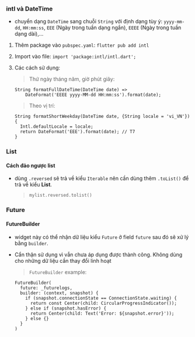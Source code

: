 ### intl và DateTime

- chuyển dạng `DateTime` sang chuỗi `String` với định dạng tùy ý: `yyyy-mm-dd`, `HH:mm:ss`, `EEE` (Ngày trong tuần dạng ngắn), `EEEE` (Ngày trong tuần dạng dài),...

1. Thêm package vào `pubspec.yaml`: `flutter pub add intl`
2. Import vào file: `import 'package:intl/intl.dart';`
3. Các cách sử dụng:

   > Thứ ngày tháng năm, giờ phút giây:

   ```
   String formatFullDateTime(DateTime date) =>
       DateFormat('EEEE yyyy-MM-dd HH:mm:ss').format(date);
   ```

   > Theo vị trí:

   ```
   String formatShortWeekday(DateTime date, {String locale = 'vi_VN'}) {
     Intl.defaultLocale = locale;
     return DateFormat('EEE').format(date); // T7
   }
   ```

### List

#### Cách đảo ngược list

- dùng `.reversed` sẽ trả về kiểu `Iterable` nên cần dùng thêm `.toList()` để trả về kiểu **List**.
  > `mylist.reversed.tolist()`

### Future

#### FutureBuilder

- widget này có thể nhận dữ liệu kiểu `Future` ở field `future` sau đó sẽ xử lý bằng `builder`.
- Cẩn thận sử dụng vì vẫn chưa áp dụng được thành công. Không dùng cho những dữ liệu cần thay đổi linh hoạt

  > `FutureBuilder` example:

  ```
  FutureBuilder(
    future: _futurelogs,
    builder: (context, snapshot) {
      if (snapshot.connectionState == ConnectionState.waiting) {
        return const Center(child: CircularProgressIndicator());
      } else if (snapshot.hasError) {
        return Center(child: Text('Error: ${snapshot.error}'));
      } else {}
    }
  )
  ```

